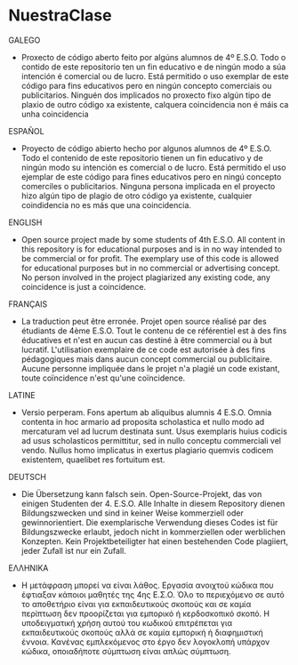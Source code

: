 # NuestraClase
GALEGO
* Proxecto de código aberto feito por algúns alumnos de 4º E.S.O.
Todo o contido de este repositorio ten un fin educativo e de ningún modo a súa intención é comercial ou de lucro. Está permitido o uso exemplar de este código para fins educativos pero en ningún concepto comerciais ou publicitarios. Ninguén dos implicados no proxecto fixo algún tipo de plaxio de outro código xa existente, calquera coincidencia non é máis ca unha coincidencia


ESPAÑOL
* Proyecto de código abierto hecho por algunos alumnos de 4º E.S.O.
Todo el contenido de este repositorio tienen un fin educativo y de ningún modo su intención es comercial o de lucro. Está permitido el uso ejemplar de este código para fines educativos pero en ningú concepto comerciles o publicitarios. Ninguna persona implicada en el proyecto hizo algún tipo de plagio de otro código ya existente, cualquier coindidencia no es más que una coincidencia.


ENGLISH
* Open source project made by some students of 4th E.S.O.
All content in this repository is for educational purposes and is in no way intended to be commercial or for profit. The exemplary use of this code is allowed for educational purposes but in no commercial or advertising concept. No person involved in the project plagiarized any existing code, any coincidence is just a coincidence.


FRANÇAIS
* La traduction peut être erronée.
Projet open source réalisé par des étudiants de 4ème E.S.O.
Tout le contenu de ce référentiel est à des fins éducatives et n'est en aucun cas destiné à être commercial ou à but lucratif. L'utilisation exemplaire de ce code est autorisée à des fins pédagogiques mais dans aucun concept commercial ou publicitaire. Aucune personne impliquée dans le projet n'a plagié un code existant, toute coïncidence n'est qu'une coïncidence.


LATINE
* Versio perperam.
Fons apertum ab aliquibus alumnis 4 E.S.O.
Omnia contenta in hoc armario ad proposita scholastica et nullo modo ad mercaturam vel ad lucrum destinata sunt. Usus exemplaris huius codicis ad usus scholasticos permittitur, sed in nullo conceptu commerciali vel vendo. Nullus homo implicatus in exertus plagiario quemvis codicem existentem, quaelibet res fortuitum est.


DEUTSCH
* Die Übersetzung kann falsch sein.
Open-Source-Projekt, das von einigen Studenten der 4. E.S.O.
Alle Inhalte in diesem Repository dienen Bildungszwecken und sind in keiner Weise kommerziell oder gewinnorientiert. Die exemplarische Verwendung dieses Codes ist für Bildungszwecke erlaubt, jedoch nicht in kommerziellen oder werblichen Konzepten. Kein Projektbeteiligter hat einen bestehenden Code plagiiert, jeder Zufall ist nur ein Zufall.


ΕΛΛΗΝΙΚΑ
* Η μετάφραση μπορεί να είναι λάθος.
Εργασία ανοιχτού κώδικα που έφτιαξαν κάποιοι μαθητές της 4ης Ε.Σ.Ο.
Όλο το περιεχόμενο σε αυτό το αποθετήριο είναι για εκπαιδευτικούς σκοπούς και σε καμία περίπτωση δεν προορίζεται για εμπορικό ή κερδοσκοπικό σκοπό. Η υποδειγματική χρήση αυτού του κωδικού επιτρέπεται για εκπαιδευτικούς σκοπούς αλλά σε καμία εμπορική ή διαφημιστική έννοια. Κανένας εμπλεκόμενος στο έργο δεν λογοκλοπή υπάρχον κώδικα, οποιαδήποτε σύμπτωση είναι απλώς σύμπτωση.

